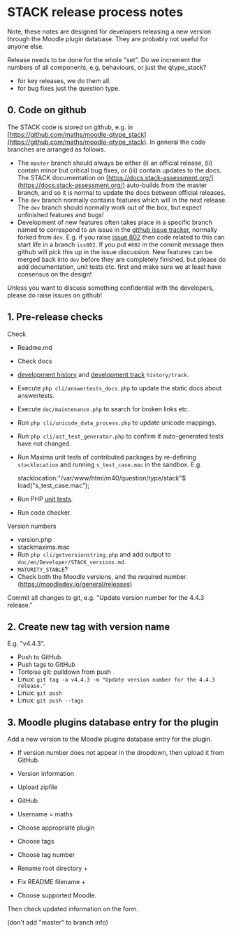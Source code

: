 # STACK release process notes

Note, these notes are designed for developers releasing a new version through the Moodle plugin database.  They are probably not useful for anyone else.

Release needs to be done for the whole "set".  Do we increment the numbers of all components, e.g. behaviours, or just the qtype_stack?

* for key releases, we do them all.
* for bug fixes just the question type.

## 0. Code on github

The STACK code is stored on github, e.g. in [https://github.com/maths/moodle-qtype_stack](https://github.com/maths/moodle-qtype_stack). In general the code branches are arranged as follows.

* The `master` branch should always be either (i) an official release, (ii) contain minor but critical bug fixes, or (iii) contain updates to the docs.  The STACK documentation on [https://docs.stack-assessment.org/](https://docs.stack-assessment.org/) auto-builds from the master branch, and so it is normal to update the docs between official releases.
* The `dev` branch normally contains features which will in the next release.  The `dev` branch should normally work out of the box, but expect unfinished features and bugs!  
* Development of new features often takes place in a specific branch named to correspond to an issue in the [github issue tracker](https://github.com/maths/moodle-qtype_stack/issues), normally forked from `dev`.  E.g. if you raise [issue 802](https://github.com/maths/moodle-qtype_stack/issues/802) then code related to this can start life in a branch `iss802`.  If you put `#802` in the commit message then github will pick this up in the issue discussion.  New features can be merged back into `dev` before they are completely finished, but please do add documentation, unit tests etc. first and make sure we at least have consensus on the design!

Unless you want to discuss something confidential with the developers, please do raise issues on github!

## 1. Pre-release checks

Check 

* Readme.md
* Check docs 
 * [development history](Development_history.md) and [development track](Development_track.md) `history/track`.
 * Execute `php cli/answertests_docs.php` to update the static docs about answertests.
 * Execute `doc/maintenance.php` to search for broken links etc.
* Run `php cli/unicode_data_process.php` to update unicode mappings.
* Run `php cli/ast_test_generator.php` to confirm if auto-generated tests have not changed.
* Run Maxima unit tests of contributed packages by re-defining `stacklocation` and running `s_test_case.mac` in the sandbox.  E.g.

    stacklocation:"/var/www/html/m40/question/type/stack"$
    load("s_test_case.mac");

* Run PHP [unit tests](Unit_tests.md).
* Run code checker.

Version numbers

 * version.php
 * stackmaxima.mac
 * Run `php cli/getversionstring.php` and add output to `doc/en/Developer/STACK_versions.md`.
 * `MATURITY_STABLE`?
 * Check both the Moodle versions, and the required number. (https://moodledev.io/general/releases)

Commit all changes to git, e.g. "Update version number for the 4.4.3 release."

## 2. Create new tag with version name

E.g. "v4.4.3".

* Push to GitHub.
* Push tags to GitHub 
 * Tortoise git: pulldown from push
 * Linux: `git tag -a v4.4.3 -m "Update version number for the 4.4.3 release."`
 * Linux: `git push`
 * Linux: `git push --tags`

## 3. Moodle plugins database entry for the plugin

Add a new version to the Moodle plugins database entry for the plugin.

* If version number does not appear in the dropdown, then upload it from GitHub.
 
* Version information
* Upload zipfile
* GitHub
* Username = maths
* Choose appropriate plugin
* Choose tags
* Choose tag number
* Rename root directory +
* Fix README filename +
* Choose supported Moodle.

Then check updated information on the form.

(don't add "master" to branch info)

